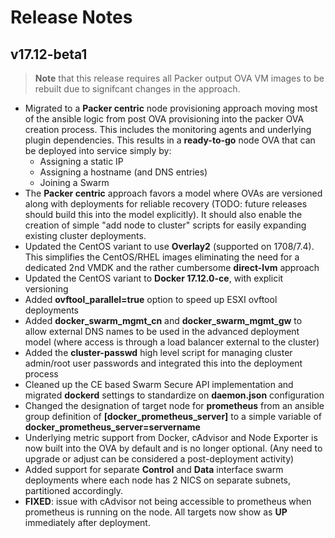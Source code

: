 Release Notes
=============

v17.12-beta1
------------

> __Note__ that this release requires all Packer output OVA VM images to be rebuilt due to signifcant changes in the approach.

* Migrated to a __Packer centric__ node provisioning approach moving most of the ansible logic from post OVA provisioning into the packer OVA creation process.  This includes the monitoring agents and underlying plugin dependencies. This results in a __ready-to-go__ node OVA that can be deployed into service simply by:
  * Assigning a static IP
  * Assigning a hostname (and DNS entries)
  * Joining a Swarm
* The __Packer centric__ approach favors a model where OVAs are versioned along with deployments for reliable recovery (TODO: future releases should build this into the model explicitly). It should also enable the creation of simple "add node to cluster" scripts for easily expanding existing cluster deployments.
* Updated the CentOS variant to use __Overlay2__ (supported on 1708/7.4).  This simplifies the CentOS/RHEL images eliminating the need for a dedicated 2nd VMDK and the rather cumbersome __direct-lvm__ approach
* Updated the CentOS variant to __Docker 17.12.0-ce__, with explicit versioning
* Added __ovftool_parallel=true__ option to speed up ESXI ovftool deployments
* Added __docker_swarm_mgmt_cn__ and __docker_swarm_mgmt_gw__ to allow external DNS names to be used in the advanced deployment model (where access is through a load balancer external to the cluster)
* Added the __cluster-passwd__ high level script for managing cluster admin/root user passwords and integrated this into the deployment process
* Cleaned up the CE based Swarm Secure API implementation and migrated __dockerd__ settings to standardize on __daemon.json__ configuration
* Changed the designation of target node for __prometheus__ from an ansible group definition of **[docker_prometheus_server]** to a simple variable of __docker_prometheus_server=servername__
* Underlying metric support from Docker, cAdvisor and Node Exporter is now built into the OVA by default and is no longer optional. (Any need to upgrade or adjust can be considered a post-deployment activity)
* Added support for separate __Control__ and __Data__ interface swarm deployments where each node has 2 NICS on separate subnets, partitioned accordingly.
* __FIXED__: issue with cAdvisor not being accessible to prometheus when prometheus is running on the node.  All targets now show as __UP__ immediately after deployment.
